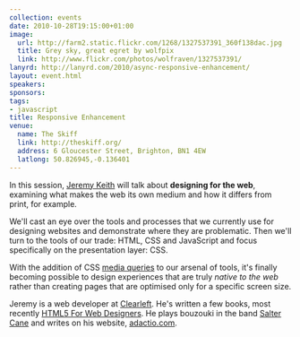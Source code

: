 ```yaml
---
collection: events
date: 2010-10-28T19:15:00+01:00
image: 
  url: http://farm2.static.flickr.com/1268/1327537391_360f138dac.jpg
  title: Grey sky, great egret by wolfpix
  link: http://www.flickr.com/photos/wolfraven/1327537391/
lanyrd: http://lanyrd.com/2010/async-responsive-enhancement/
layout: event.html
speakers: 
sponsors: 
tags: 
- javascript
title: Responsive Enhancement
venue: 
  name: The Skiff
  link: http://theskiff.org/
  address: 6 Gloucester Street, Brighton, BN1 4EW
  latlong: 50.826945,-0.136401
---
```


<p class="summary">In this session, <a class="url fn" href="http://twitter.com/adactio">Jeremy Keith</a> will talk about <strong>designing for the web</strong>, examining what makes the web its own medium and how it differs from print, for example.</p>

<p>We'll cast an eye over the tools and processes that we currently use for designing websites and demonstrate where they are problematic. Then we'll turn to the tools of our trade: HTML, CSS and JavaScript and focus specifically on the presentation layer: CSS.</p>

<p>With the addition of CSS <a href="http://www.w3.org/TR/css3-mediaqueries/">media queries</a> to our arsenal of tools, it's finally becoming possible to design experiences that are truly <em>native to the web</em> rather than creating pages that are optimised only for a specific screen size.</p>

<p>Jeremy is a <span class="role">web developer</span> at <a class="org url" href="http://clearleft.com">Clearleft</a>. He's written a few books, most recently <a href="http://books.alistapart.com/products/html5-for-web-designers">HTML5 For Web Designers</a>. He <span class="role">plays bouzouki</span> in the band <a class="url org" href="http://saltercane.com">Salter Cane</a> and writes on his website, <a class="url" href="http://adactio.com">adactio.com</a>.</p>
